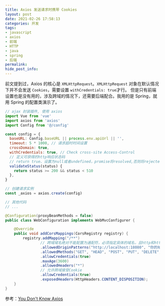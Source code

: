 ```yaml
---
title: Axios 发送请求时携带 Cookies
layout: post
date: 2021-02-26 17:58:13
categories: 开发
tags:
- javascript
- axios
- 前端
- HTTP
- java
- spring
- 后端
permalink:
hide_post_info:
---
```

前文提到过，Axios 的核心是 `XMLHttpRequest`。`XMLHttpRequest` 对象在默认情况下并不会发送 `Cookies`，需要设置 `withCredentials: true`才行。
但是只有前端设置也是没有用的，涉及跨域的情况下，还需要后端配合。我用的是 Spring，就用 Spring 的配置类演示了。

```javascript
// ajax 封装插件, 使用 axios
import Vue from 'vue'
import axios from 'axios'
import Config from '@/config'

const config = {
  baseURL: Config.baseURL || process.env.apiUrl || '',
  timeout: 5 * 1000, // 请求超时时间设置
  crossDomain: true,
  withCredentials: true, // Check cross-site Access-Control
  // 定义可获得的http响应状态码
  // return true、设置为null或者undefined，promise将resolved,否则将rejected
  validateStatus(status) {
    return status >= 200 && status < 510
  },
}

// 创建请求实例
const _axios = axios.create(config)

// 其他代码
// ...
```

```java
@Configuration(proxyBeanMethods = false)
public class WebConfiguration implements WebMvcConfigurer {

    @Override
    public void addCorsMappings(CorsRegistry registry) {
        registry.addMapping("/**")
                // 跨域域名绝对不能配置为通配符，必须指定具体的域名，且http和https是算两个域名的，如果两个都要支持就都要写
                .allowedOriginPatterns("http://localhost:18080", "你的域名")
                .allowedMethods("GET", "HEAD", "POST", "PUT", "DELETE", "OPTIONS")
                .allowCredentials(true)
                .maxAge(3600)
                .allowedHeaders("*")
                // 允许跨域接受Cookie
                .allowCredentials(true)
                .exposedHeaders(HttpHeaders.CONTENT_DISPOSITION);
    }
}
```

参考：[You Don't Know Axios](https://github.com/chinesedfan/You-Dont-Know-Axios)
